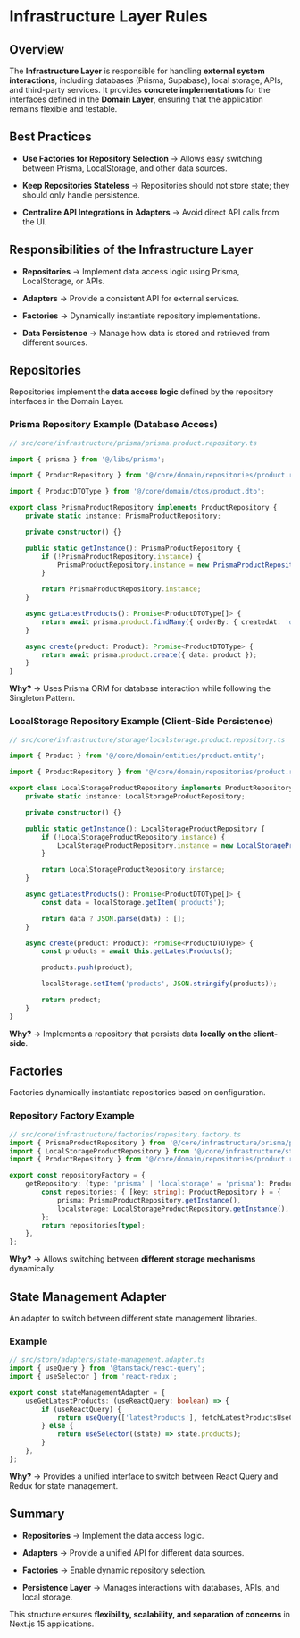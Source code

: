 # Infrastructure Layer Rules

## Overview

The **Infrastructure Layer** is responsible for handling **external system interactions**, including databases (Prisma, Supabase), local storage, APIs, and third-party services. It provides **concrete implementations** for the interfaces defined in the **Domain Layer**, ensuring that the application remains flexible and testable.

## Best Practices

- **Use Factories for Repository Selection** → Allows easy switching between Prisma, LocalStorage, and other data sources.

- **Keep Repositories Stateless** → Repositories should not store state; they should only handle persistence.

- **Centralize API Integrations in Adapters** → Avoid direct API calls from the UI.

## Responsibilities of the Infrastructure Layer

- **Repositories** → Implement data access logic using Prisma, LocalStorage, or APIs.

- **Adapters** → Provide a consistent API for external services.

- **Factories** → Dynamically instantiate repository implementations.

- **Data Persistence** → Manage how data is stored and retrieved from different sources.

## Repositories

Repositories implement the **data access logic** defined by the repository interfaces in the Domain Layer.

### Prisma Repository Example (Database Access)

```typescript
// src/core/infrastructure/prisma/prisma.product.repository.ts

import { prisma } from '@/libs/prisma';

import { ProductRepository } from '@/core/domain/repositories/product.repository';

import { ProductDTOType } from '@/core/domain/dtos/product.dto';

export class PrismaProductRepository implements ProductRepository {
	private static instance: PrismaProductRepository;

	private constructor() {}

	public static getInstance(): PrismaProductRepository {
		if (!PrismaProductRepository.instance) {
			PrismaProductRepository.instance = new PrismaProductRepository();
		}

		return PrismaProductRepository.instance;
	}

	async getLatestProducts(): Promise<ProductDTOType[]> {
		return await prisma.product.findMany({ orderBy: { createdAt: 'desc' } });
	}

	async create(product: Product): Promise<ProductDTOType> {
		return await prisma.product.create({ data: product });
	}
}
```

**Why?** → Uses Prisma ORM for database interaction while following the Singleton Pattern.

### LocalStorage Repository Example (Client-Side Persistence)

```typescript
// src/core/infrastructure/storage/localstorage.product.repository.ts

import { Product } from '@/core/domain/entities/product.entity';

import { ProductRepository } from '@/core/domain/repositories/product.repository';

export class LocalStorageProductRepository implements ProductRepository {
	private static instance: LocalStorageProductRepository;

	private constructor() {}

	public static getInstance(): LocalStorageProductRepository {
		if (!LocalStorageProductRepository.instance) {
			LocalStorageProductRepository.instance = new LocalStorageProductRepository();
		}

		return LocalStorageProductRepository.instance;
	}

	async getLatestProducts(): Promise<ProductDTOType[]> {
		const data = localStorage.getItem('products');

		return data ? JSON.parse(data) : [];
	}

	async create(product: Product): Promise<ProductDTOType> {
		const products = await this.getLatestProducts();

		products.push(product);

		localStorage.setItem('products', JSON.stringify(products));

		return product;
	}
}
```

**Why?** → Implements a repository that persists data **locally on the client-side**.

## Factories

Factories dynamically instantiate repositories based on configuration.

### Repository Factory Example

```typescript
// src/core/infrastructure/factories/repository.factory.ts
import { PrismaProductRepository } from '@/core/infrastructure/prisma/prisma.product.repository';
import { LocalStorageProductRepository } from '@/core/infrastructure/storage/localstorage.product.repository';
import { ProductRepository } from '@/core/domain/repositories/product.repository';

export const repositoryFactory = {
	getRepository: (type: 'prisma' | 'localstorage' = 'prisma'): ProductRepository => {
		const repositories: { [key: string]: ProductRepository } = {
			prisma: PrismaProductRepository.getInstance(),
			localstorage: LocalStorageProductRepository.getInstance(),
		};
		return repositories[type];
	},
};
```

**Why?** → Allows switching between **different storage mechanisms** dynamically.

## State Management Adapter

An adapter to switch between different state management libraries.

### Example

```typescript
// src/store/adapters/state-management.adapter.ts
import { useQuery } from '@tanstack/react-query';
import { useSelector } from 'react-redux';

export const stateManagementAdapter = {
	useGetLatestProducts: (useReactQuery: boolean) => {
		if (useReactQuery) {
			return useQuery(['latestProducts'], fetchLatestProductsUseCase.execute);
		} else {
			return useSelector((state) => state.products);
		}
	},
};
```

**Why?** → Provides a unified interface to switch between React Query and Redux for state management.

## Summary

- **Repositories** → Implement the data access logic.

- **Adapters** → Provide a unified API for different data sources.

- **Factories** → Enable dynamic repository selection.

- **Persistence Layer** → Manages interactions with databases, APIs, and local storage.

This structure ensures **flexibility, scalability, and separation of concerns** in Next.js 15 applications.
